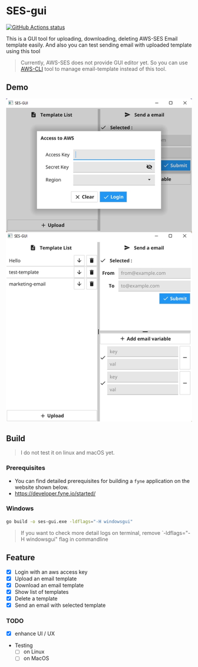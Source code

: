 # SES-gui

<p align="left">
  <a href="https://github.com/blackironj/ses-gui/actions"><img alt="GitHub Actions status" src="https://github.com/actions/setup-go/workflows/build-test/badge.svg"></a>
</p>

This is a GUI tool for uploading, downloading, deleting AWS-SES Email template easily. And also you can test sending email with uploaded template using this tool 

> Currently, AWS-SES does not provide GUI editor yet. So you can use [AWS-CLI](https://awscli.amazonaws.com/v2/documentation/api/latest/index.html) tool to manage email-template instead of this tool. 

## Demo

![ex_img](./img/example-mainview.jpg)

## Build

> I do not test it on linux and macOS yet.

### Prerequisites

- You can find detailed prerequisites for building a `fyne` application on the website shown below.
- https://developer.fyne.io/started/

### Windows

```bash
go build -o ses-gui.exe -ldflags="-H windowsgui"
```
> If you want to check more detail logs on terminal, remove `-ldflags="-H windowsgui" flag in commandline

## Feature

- [x] Login with an aws access key
- [x] Upload an email template
- [x] Download an email template
- [x] Show list of templates
- [x] Delete a template
- [x] Send an email with selected template

### TODO

- [x] enhance UI / UX
- Testing
  - [ ] on Linux
  - [ ] on MacOS